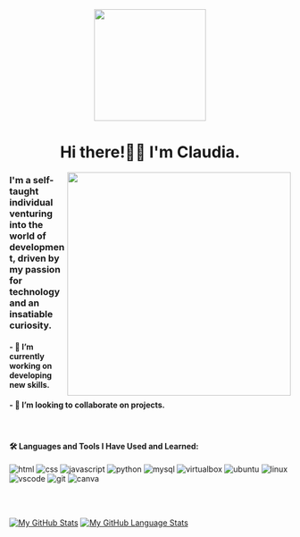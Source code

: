 <!---
- 👋 Hi, I’m @diaechi
- 👀 I’m interested in ...
- 🌱 I’m currently learning ...
- 💞️ I’m looking to collaborate on ...
- 📫 How to reach me ...

diaechi/diaechi is a ✨ special ✨ repository because its `README.md` (this file) appears on your GitHub profile.
You can click the Preview link to take a look at your changes.
--->

<!-- Header -->
<div id="header" align="center">
  <img src="https://media.giphy.com/media/v1.Y2lkPTc5MGI3NjExNWM5cmU3Mzd6YnA4d2FsYW9kdjV3dnUwZGZucW05MHdtcWxxb2YwZiZlcD12MV9pbnRlcm5hbF9naWZfYnlfaWQmY3Q9Zw/hpXdHPfFI5wTABdDx9/giphy.gif" width="200"/>
  <h1>Hi there!👋🏻 I'm Claudia.</h1>
</div>

<!-- Body -->
<img align="right" src="https://media.giphy.com/media/v1.Y2lkPTc5MGI3NjExMW9mdW05ZXI4OXRuZm02dWdlMmRocDcwanFwdWcxM29wajJianhqdSZlcD12MV9pbnRlcm5hbF9naWZfYnlfaWQmY3Q9cw/aIJDrOomj81MQZz2uO/giphy.gif" width="400"/>
<h3>I'm a self-taught individual venturing into the world of development, driven by my passion for technology and an insatiable curiosity.</h3>
<h4>- 🔭 I’m currently working on developing new skills.</h4>	  
<h4>- 👯 I’m looking to collaborate on projects.</h4>
<br>
<div>
  <h4>🛠️ Languages and Tools I Have Used and Learned:</h4>
  <p align="left">
  <img src="https://img.shields.io/badge/html5-%23E34F26.svg?style=for-the-badge&logo=html5&logoColor=white" alt="html">
  <img src="https://img.shields.io/badge/css3-%231572B6.svg?style=for-the-badge&logo=css3&logoColor=white" alt="css">
  <img src="https://img.shields.io/badge/javascript-%23323330.svg?style=for-the-badge&logo=javascript&logoColor=%23F7DF1E" alt="javascript">
  <img src="https://img.shields.io/badge/python-3670A0?style=for-the-badge&logo=python&logoColor=ffdd54" alt="python">
  <img src="https://img.shields.io/badge/mysql-%2300f.svg?style=for-the-badge&logo=mysql&logoColor=white" alt="mysql">
  <img src="https://img.shields.io/badge/VirtualBox-21416b?style=for-the-badge&logo=VirtualBox&logoColor=white" alt="virtualbox">  
  <img src="https://img.shields.io/badge/Ubuntu-E95420?style=for-the-badge&logo=ubuntu&logoColor=white" alt="ubuntu">
  <img src="https://img.shields.io/badge/Linux-FCC624?style=for-the-badge&logo=linux&logoColor=black" alt="linux"/>
  <img src="https://img.shields.io/badge/Visual%20Studio%20Code-0078d7.svg?style=for-the-badge&logo=visual-studio-code&logoColor=white" alt="vscode">
  <img src="https://img.shields.io/badge/git-%23F05033.svg?style=for-the-badge&logo=git&logoColor=white" alt="git">
  <img src="https://img.shields.io/badge/Canva-%2300C4CC.svg?style=for-the-badge&logo=Canva&logoColor=white" alt="canva">
</div>
<br><br>

[![My GitHub Stats](https://github-readme-stats.vercel.app/api/?username=diaechi&count_private=true&theme=tokyonight&showicons=true)]()
[![My GitHub Language Stats](https://github-readme-stats.vercel.app/api/top-langs/?username=diaechi&langs_count=5&theme=tokyonight)]()

